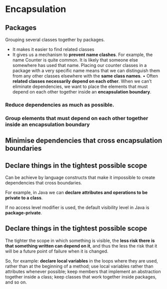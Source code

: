 # Encapsulation

## Packages
Grouping several classes together by packages.

* It makes it easier to find	related	classes
* It gives	us	a mechanism	to **prevent name clashes**. For example, the name Counter is quite	common.	It	is	likely	that someone else somewhere	has	used that name. Placing	our	counter	classes	in a package with a	very specific name means that we can distinguish them from any other classes elsewhere with	the	**same class names**.
• Often	**related	classes	necessarily	depend on each other**. When we can’t eliminate dependencies, we want to place the elements that must depend on	each other together inside an **encapsulation boundary**.

### Reduce dependencies as much as possible.

### Group elements that must depend on each other together inside an encapsulation boundary

## Minimise dependencies that cross encapsulation boundaries

## Declare things in the tightest possible scope

Can be achieve by language constructs that make it impossible to create dependencies that cross boundaries. 

For example, in Java we can **declare attributes and operations to be private to a class**. 

If no access level modifier is used, the default visibility level in Java is **package-private**.


## Declare things in the tightest possible scope

The tighter the scope in which something is visible, the **less risk there is that something written can depend on it**, and thus the less the risk that it will be a future point of failure when it is changed. 

So, for example: **declare local variables** in the loops where they are used, rather than at the beginning of a method; use local variables rather than attributes whenever possible; keep members that implement an abstraction together inside a class; keep classes that work together inside packages, and so on.


